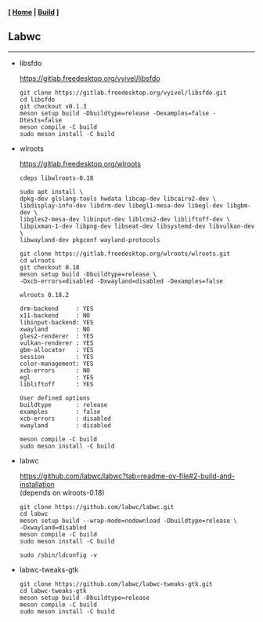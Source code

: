 <link href="../style.css" rel="stylesheet"></link>

**[ [Home](../index.html) | [Build](15-build.html) ]**

## Labwc

---

* libsfdo
    
    https://gitlab.freedesktop.org/vyivel/libsfdo  
    
    ```
    git clone https://gitlab.freedesktop.org/vyivel/libsfdo.git
    cd libsfdo
    git checkout v0.1.3
    meson setup build -Dbuildtype=release -Dexamples=false -Dtests=false
    meson compile -C build
    sudo meson install -C build
    ```

* wlroots
    
    https://gitlab.freedesktop.org/wlroots  
    
    ```
    cdeps libwlroots-0.18

    sudo apt install \
    dpkg-dev glslang-tools hwdata libcap-dev libcairo2-dev \
    libdisplay-info-dev libdrm-dev libegl1-mesa-dev libegl-dev libgbm-dev \
    libgles2-mesa-dev libinput-dev liblcms2-dev libliftoff-dev \
    libpixman-1-dev libpng-dev libseat-dev libsystemd-dev libvulkan-dev \
    libwayland-dev pkgconf wayland-protocols
    ```

    ```
    git clone https://gitlab.freedesktop.org/wlroots/wlroots.git
    cd wlroots
    git checkout 0.18
    meson setup build -Dbuildtype=release \
    -Dxcb-errors=disabled -Dxwayland=disabled -Dexamples=false
    ```
    
    ```
    wlroots 0.18.2

    drm-backend     : YES
    x11-backend     : NO
    libinput-backend: YES
    xwayland        : NO
    gles2-renderer  : YES
    vulkan-renderer : YES
    gbm-allocator   : YES
    session         : YES
    color-management: YES
    xcb-errors      : NO
    egl             : YES
    libliftoff      : YES

  User defined options
    buildtype       : release
    examples        : false
    xcb-errors      : disabled
    xwayland        : disabled
    ```
    
    ```
    meson compile -C build
    sudo meson install -C build
    ```
    
* labwc

    https://github.com/labwc/labwc?tab=readme-ov-file#2-build-and-installation  
    (depends on wlroots-0.18)

    ```
    git clone https://github.com/labwc/labwc.git
    cd labwc
    meson setup build --wrap-mode=nodownload -Dbuildtype=release \
    -Dxwayland=disabled
    meson compile -C build
    sudo meson install -C build
    ```
    
    `sudo /sbin/ldconfig -v`

* labwc-tweaks-gtk

    ```
    git clone https://github.com/labwc/labwc-tweaks-gtk.git
    cd labwc-tweaks-gtk
    meson setup build -Dbuildtype=release
    meson compile -C build
    sudo meson install -C build
    ```

<br/>


